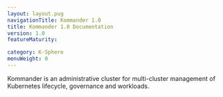 ```yaml
---
layout: layout.pug
navigationTitle: Kommander 1.0
title: Kommander 1.0 Documentation
version: 1.0
featureMaturity:

category: K-Sphere
menuWeight: 0
---
```


Kommander is an administrative cluster for multi-cluster management of Kubernetes lifecycle, governance and workloads.
